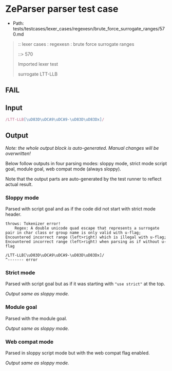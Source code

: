 # ZeParser parser test case

- Path: tests/testcases/lexer_cases/regexesn/brute_force_surrogate_ranges/570.md

> :: lexer cases : regexesn : brute force surrogate ranges
>
> ::> 570
>
> Imported lexer test
>
> surrogate LTT-LLB

## FAIL

## Input

`````js
/LTT-LLB[\uD83D\uDCA9\uDCA9-\uD83D\uD83Dx]/
`````

## Output

_Note: the whole output block is auto-generated. Manual changes will be overwritten!_

Below follow outputs in four parsing modes: sloppy mode, strict mode script goal, module goal, web compat mode (always sloppy).

Note that the output parts are auto-generated by the test runner to reflect actual result.

### Sloppy mode

Parsed with script goal and as if the code did not start with strict mode header.

`````
throws: Tokenizer error!
    Regex: A double unicode quad escape that represents a surrogate pair in char class or group name is only valid with u-flag; Encountered incorrect range (left>right) which is illegal with u-flag; Encountered incorrect range (left>right) when parsing as if without u-flag

/LTT-LLB[\uD83D\uDCA9\uDCA9-\uD83D\uD83Dx]/
^------- error
`````

### Strict mode

Parsed with script goal but as if it was starting with `"use strict"` at the top.

_Output same as sloppy mode._

### Module goal

Parsed with the module goal.

_Output same as sloppy mode._

### Web compat mode

Parsed in sloppy script mode but with the web compat flag enabled.

_Output same as sloppy mode._

